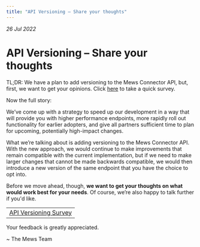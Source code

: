 ```yaml
---
title: "API Versioning – Share your thoughts"
---
```


_26 Jul 2022_

# API Versioning – Share your thoughts

TL;DR: We have a plan to add versioning to the Mews Connector API, but, first, we want to get your opinions. Click [here](https://mews.typeform.com/to/JCpBXN9h) to take a quick survey.

Now the full story:

We’ve come up with a strategy to speed up our development in a way that will provide you with higher performance endpoints, more rapidly roll out functionality for earlier adopters, and give all partners sufficient time to plan for upcoming, potentially high-impact changes.

What we’re talking about is adding versioning to the Mews Connector API. With the new approach, we would continue to make improvements that remain compatible with the current implementation, but if we need to make larger changes that cannot be made backwards compatible, we would then introduce a new version of the same endpoint that you have the choice to opt into.

Before we move ahead, though, **we want to get your thoughts on what would work best for your needs**. Of course, we’re also happy to talk further if you'd like.

| |
| :-: |
| [API Versioning Survey](https://mews.typeform.com/to/JCpBXN9h) |

Your feedback is greatly appreciated.

\~ The Mews Team
